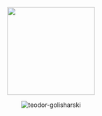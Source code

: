 <p align="center">
<a href="https://github.com/teodor-golisharski/github-readme-stats">
  <img height=200 align="center" src="https://github-readme-stats.vercel.app/api/top-langs?username=teodor-golisharski&layout=compact&langs_count=8&cache_seconds=600" /></a>
</p>
<p align="center">
  <img align="center" src="https://github-readme-streak-stats.herokuapp.com/?user=teodor-golisharski&" alt="teodor-golisharski" />
</p>
